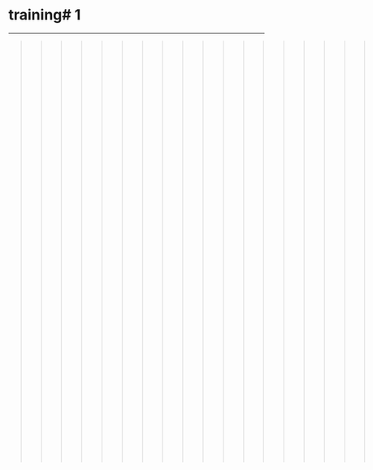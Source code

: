 # training# 1
---
>>>>>>>>>>>>>>>>>>>>>>>>>>>>>>>>>>>>>>>>>>>>>>>>>########### **JJ撒啊草莓味v**>>>>>>>>>>>>>>>>>>>>>>>>>>>>>
